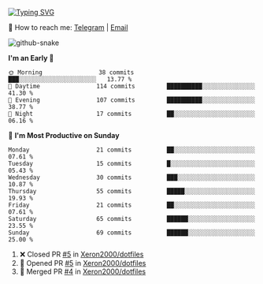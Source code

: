 [![Typing SVG](https://readme-typing-svg.demolab.com?font=Fira+Code&pause=1000&width=435&lines=%F0%9F%91%8B+Hi%2C+I'm+Xeron)](https://git.io/typing-svg)

📮️ How to reach me: [Telegram](https://t.me/Xeron23) | [Email](mailto:cw48565@gmail.com)

<picture>
  <source media="(prefers-color-scheme: dark)" srcset="https://github.com/Xeron2000/Xeron2000/blob/output/github-contribution-grid-snake-dark.svg" />
  <source media="(prefers-color-scheme: light)" srcset="https://github.com/Xeron2000/Xeron2000/blob/output/github-contribution-grid-snake.svg" />
  <img alt="github-snake" src="github-snake.svg" />
</picture>

<!--START_SECTION:waka-->
**I'm an Early 🐤** 

```text
🌞 Morning                38 commits          ███░░░░░░░░░░░░░░░░░░░░░░   13.77 % 
🌆 Daytime                114 commits         ██████████░░░░░░░░░░░░░░░   41.30 % 
🌃 Evening                107 commits         ██████████░░░░░░░░░░░░░░░   38.77 % 
🌙 Night                  17 commits          ██░░░░░░░░░░░░░░░░░░░░░░░   06.16 % 
```
📅 **I'm Most Productive on Sunday** 

```text
Monday                   21 commits          ██░░░░░░░░░░░░░░░░░░░░░░░   07.61 % 
Tuesday                  15 commits          █░░░░░░░░░░░░░░░░░░░░░░░░   05.43 % 
Wednesday                30 commits          ███░░░░░░░░░░░░░░░░░░░░░░   10.87 % 
Thursday                 55 commits          █████░░░░░░░░░░░░░░░░░░░░   19.93 % 
Friday                   21 commits          ██░░░░░░░░░░░░░░░░░░░░░░░   07.61 % 
Saturday                 65 commits          ██████░░░░░░░░░░░░░░░░░░░   23.55 % 
Sunday                   69 commits          ██████░░░░░░░░░░░░░░░░░░░   25.00 % 
```



<!--END_SECTION:waka-->

<!--START_SECTION:activity-->
1. ❌ Closed PR [#5](https://github.com/Xeron2000/dotfiles/pull/5) in [Xeron2000/dotfiles](https://github.com/Xeron2000/dotfiles)
2. 💪 Opened PR [#5](https://github.com/Xeron2000/dotfiles/pull/5) in [Xeron2000/dotfiles](https://github.com/Xeron2000/dotfiles)
3. 🎉 Merged PR [#4](https://github.com/Xeron2000/dotfiles/pull/4) in [Xeron2000/dotfiles](https://github.com/Xeron2000/dotfiles)
<!--END_SECTION:activity-->
